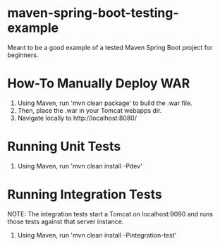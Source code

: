 # maven-spring-boot-testing-example
Meant to be a good example of a tested Maven Spring Boot project for beginners.

# How-To Manually Deploy WAR

1. Using Maven, run 'mvn clean package' to build the .war file.
2. Then, place the .war in your Tomcat webapps dir.
3. Navigate locally to http://localhost:8080/

# Running Unit Tests

1. Using Maven, run 'mvn clean install -Pdev'

# Running Integration Tests

NOTE: The integration tests start a Tomcat on localhost:9090 and runs those tests against that server instance.

1. Using Maven, run 'mvn clean install -Pintegration-test'
